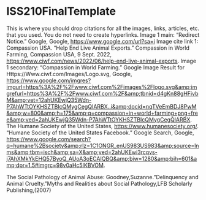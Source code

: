 # ISS210FinalTemplate
This is where you should drop citations for all the images, links, articles, etc. that you used. You do not need to create hyperlinks.
Image 1 main: “Redirect Notice.” Google, Google, https://www.google.com/url?sa=i 
Image cite link 1: Compassion USA. “Help End Live Animal Exports.” Compassion in World Farming, Compassion USA, 9 Sept. 2022, https://www.ciwf.com/news/2022/06/help-end-live-animal-exports. 
Image 1 secondary: “Compassion in World Farming.” Google Image Result for Https://Www.ciwf.com/Images/Logo.svg, Google, https://www.google.com/imgres?imgurl=https%3A%2F%2Fwww.ciwf.com%2Fimages%2Flogo.svg&amp;imgrefurl=https%3A%2F%2Fwww.ciwf.com%2F&amp;tbnid=d4gKn88gHFivbM&amp;vet=12ahUKEwjQ35Wdn-P7AhWTtOYKHSZTBIcQMygCegQIARBX..i&amp;docid=nqTVeEmBDJ8PwM&amp;w=800&amp;h=175&amp;q=compassion+in+world+farming+png+free&amp;ved=2ahUKEwjQ35Wdn-P7AhWTtOYKHSZTBIcQMygCegQIARBX. 
The Humane Society of the United States, https://www.humanesociety.org/. 
“Humane Society of the United States Facebook.” Google Search, Google, https://www.google.com/search?q=humane%2Bsociety&amp;rlz=1C1ONGR_enUS983US983&amp;source=lnms&amp;tbm=isch&amp;sa=X&amp;ved=2ahUKEwi3rcqvs-j7AhXMkYkEHQ57ByoQ_AUoA3oECAIQBQ&amp;biw=1280&amp;bih=601&amp;dpr=1.5#imgrc=98v0aHc5IKBVOM. 

The Social Pathology of Animal Abuse: Goodney,Suzanne.”Delinquency and Animal Cruelty.”Myths and Realities about Social Pathology,LFB Scholarly Publishing,(2007)
